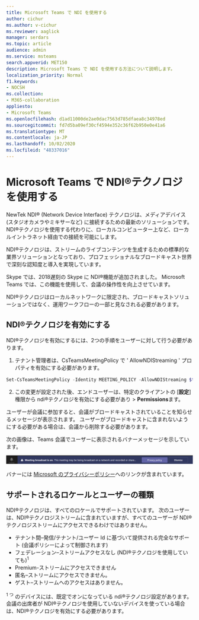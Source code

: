 ```yaml
---
title: Microsoft Teams で NDI を使用する
author: cichur
ms.author: v-cichur
ms.reviewer: aaglick
manager: serdars
ms.topic: article
audience: admin
ms.service: msteams
search.appverid: MET150
description: Microsoft Teams で NDI を使用する方法について説明します。
localization_priority: Normal
f1.keywords:
- NOCSH
ms.collection:
- M365-collaboration
appliesto:
- Microsoft Teams
ms.openlocfilehash: d1ad11000de2ae0dac7563d785dfaea8c34978ed
ms.sourcegitcommit: fd7d5ba09ef30cf4594e352c36f62b950e0e41a6
ms.translationtype: MT
ms.contentlocale: ja-JP
ms.lasthandoff: 10/02/2020
ms.locfileid: "48337016"
---
```

# <a name="use-ndi-technology-in-microsoft-teams"></a>Microsoft Teams で NDI®テクノロジを使用する

 NewTek NDI® (Network Device Interface) テクノロジは、メディアデバイス (スタジオカメラやミキサーなど) に接続するための最新のソリューションです。 NDI®テクノロジを使用する代わりに、ローカルコンピューター上など、ローカルイントラネット経由での接続を可能にします。

NDI®テクノロジは、ストリームのライブコンテンツを生成するための標準的な業界ソリューションとなっており、プロフェッショナルなブロードキャスト世界で深刻な認知度と導入を実現しています。

Skype では、2018遅刻の Skype に NDI®機能が追加されました。 Microsoft Teams では、この機能を使用して、会議の操作性を向上させています。

NDI®テクノロジはローカルネットワークに限定され、ブロードキャストソリューションではなく、運用ワークフローの一部と見なされる必要があります。

## <a name="turn-on-ndi-technology"></a>NDI®テクノロジを有効にする

NDI®テクノロジを有効にするには、2つの手順をユーザーに対して行う必要があります。

1. テナント管理者は、CsTeamsMeetingPolicy で ' AllowNDIStreaming ' プロパティを有効にする必要があります。

```PowerShell
Set-CsTeamsMeetingPolicy -Identity MEETING_POLICY -AllowNDIStreaming $true
```

2. この変更が設定された後、エンドユーザーは、特定のクライアントの [**設定**] 権限から ndi®テクノロジを有効にする必要があり  >  **Permissions**ます。

ユーザーが会議に参加すると、会議がブロードキャストされていることを知らせるメッセージが表示されます。 ユーザーがブロードキャストに含まれないようにする必要がある場合は、会議から削除する必要があります。

次の画像は、Teams 会議でユーザーに表示されるバナーメッセージを示しています。

![チーム会議に表示される®技術バナー。](media/NDI-disclosure.png)

バナーには [Microsoft のプライバシーポリシー](https://aka.ms/teamsprivacy)へのリンクが含まれています。

## <a name="supported-locales-and-user-types"></a>サポートされるロケールとユーザーの種類

NDI®テクノロジは、すべてのロケールでサポートされています。 次のユーザーは、NDI®テクノロジストリームに含まれていますが、すべてのユーザーが NDI®テクノロジストリームにアクセスできるわけではありません。

- テナント間–発信/テナント/ユーザー Id に基づいて提供される完全なサポート (会議ポリシーによって制御されます)
- フェデレーション–ストリームアクセスなし (NDI®テクノロジを使用していても)<sup>1</sup>
- Premium-ストリームにアクセスできません
- 匿名–ストリームにアクセスできません。
- ゲスト–ストリームへのアクセスはありません。  

<sup>1 つ</sup> のデバイスには、既定でオンになっている ndi®テクノロジ設定があります。 会議の出席者が NDI®テクノロジを使用していないデバイスを使っている場合は、NDI®テクノロジを有効にする必要があります。
